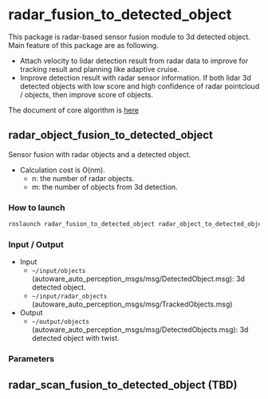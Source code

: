 # radar_fusion_to_detected_object

This package is radar-based sensor fusion module to 3d detected object.
Main feature of this package are as following.

- Attach velocity to lidar detection result from radar data to improve for tracking result and planning like adaptive cruise.
- Improve detection result with radar sensor information. If both lidar 3d detected objects with low score and high confidence of radar pointcloud / objects, then improve score of objects.

The document of core algorithm is [here](docs/algorithm.md)

## radar_object_fusion_to_detected_object

Sensor fusion with radar objects and a detected object.

- Calculation cost is O(nm).
  - n: the number of radar objects.
  - m: the number of objects from 3d detection.

### How to launch

```sh
roslaunch radar_fusion_to_detected_object radar_object_to_detected_object.launch
```

### Input / Output

- Input
    - `~/input/objects` (autoware_auto_perception_msgs/msg/DetectedObject.msg): 3d detected object.
    - `~/input/radar_objects` (autoware_auto_perception_msgs/msg/TrackedObjects.msg)
- Output
    - `~/output/objects` (autoware_auto_perception_msgs/msg/DetectedObjects.msg): 3d detected object with twist.

### Parameters

## radar_scan_fusion_to_detected_object (TBD)
